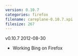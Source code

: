 ```yaml
---
version: 0.10.7
categories: firefox
filename: careplane-0.10.7.xpi
filesize: 267
---
```

v0.10.7 2012-08-30
* Working Bing on Firefox

